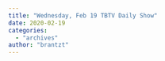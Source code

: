 ```yaml
---
title: "Wednesday, Feb 19 TBTV Daily Show"
date: 2020-02-19
categories: 
  - "archives"
author: "brantzt"
---
```



